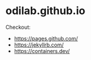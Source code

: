 # odilab.github.io

Checkout:
- https://pages.github.com/ 
- https://jekyllrb.com/
- https://containers.dev/
